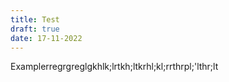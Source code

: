 ```yaml
---
title: Test
draft: true
date: 17-11-2022
---
```

Examplerregrgreglgkhlk;lrtkh;ltkrhl;kl;rrthrpl;'lthr;lt